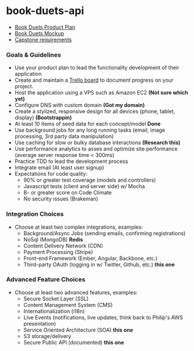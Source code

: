 # book-duets-api

- [Book Duets Product Plan](https://github.com/lorainekv/book-duets-api/blob/master/product_plan.md)
- [Book Duets Mockup](https://github.com/lorainekv/book-duets-api/blob/master/bookduets_mockup.pdf)
- [Capstone requirements](https://github.com/Ada-Developers-Academy/daily-curriculum/blob/master/topic_resources/capstone/capstone.md)


### Goals & Guidelines
- Use your product plan to lead the functionality development of their application
- Create and maintain a [Trello board](https://trello.com/) to document progress on your project.
- Host the application using a VPS such as Amazon EC2 **(Not sure which yet)**
- Configure DNS with custom domain **(Got my domain)**
- Create a stylized, responsive design for all devices (phone, tablet, display) **(Bootstrappin)**
- At least 10 items of seed data for each concept/model **Done**
- Use background jobs for any long running tasks (email, image processing, 3rd party data manipulation)
- Use caching for slow or bulky database interactions **(Research this)**
- Use performance analytics to asses and optimize site performance (average server response time < 300ms)
- Practice TDD to lead the development process
- Integrate email (At least user signup)
- Expectations for code quality:
    - 90% or greater test coverage (models and controllers)
    - Javascript tests (client and server side) w/ Mocha
    - B- or greater score on Code Climate
    - No security issues (Brakeman)

### Integration Choices
- Choose at least two complex integrations, examples:
  - Background/Async Jobs (sending emails, confirming registrations)
  - NoSql (MongoDB) **Redis**
  - Content Delivery Network (CDN)
  - Payment Processing (Stripe)
  - Front-end Framework (Ember, Angular, Backbone, etc.)
  - Third-party OAuth (logging in w/ Twitter, Github, etc.) **this one**

### Advanced Feature Choices
- Choose at least two advanced features, examples:
  - Secure Socket Layer (SSL)
  - Content Management System (CMS)
  - Internationalization (i18n)
  - Live Events (notifications, live updates, think back to Philip's AWS presentation)
  - Service Oriented Architecture (SOA) **this one**
  - S3 storage/delivery
  - Secure Public API (documented) **this one**
